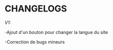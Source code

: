 # CHANGELOGS

*V1:*

-Ajout d'un bouton pour changer la langue du site            

-Correction de bugs mineurs

